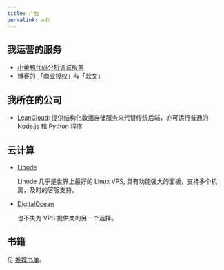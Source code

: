 ```yaml
---
title: 广告
permalink: ad/
---
```


## 我运营的服务

* [小黄鸭代码分析调试服务](http://item.taobao.com/item.htm?id=40108038667)
* 博客的 [「商业授权」与「软文」](/about#licence)

## 我所在的公司

* [LeanCloud](https://leancloud.cn/?source=45Y9GRFP): 提供结构化数据存储服务来代替传统后端，亦可运行普通的 Node.js 和 Python 程序

## 云计算

* [Linode](https://www.linode.com/?r=a196912d910d9eefa806a2f2a00e5991811f85ef)

    Linode 几乎是世界上最好的 Linux VPS, 具有功能强大的面板，支持多个机房，及时的客服支持。

* [DigitalOcean](https://www.digitalocean.com/?refcode=3adfb872a7c3)

    也不失为 VPS 提供商的另一个选择。

## 书籍

见 [推荐书单](/booklist)。
